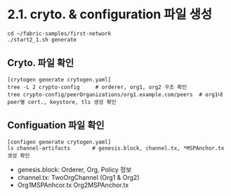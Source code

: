 # 2.1. cryto. & configuration 파일 생성

```
cd ~/fabric-samples/first-network
./start2_1.sh generate
```

## Cryto. 파일 확인
```
[crytogen generate crytogen.yaml]
tree -L 2 crypto-config     # orderer, org1, org2 구조 확인
tree crypto-config/peerOrganizations/org1.example.com/peers  # org1내 peer별 cert., keystore, tls 생성 확인
```

## Configuation 파일 확인
```
[configen generate crytogen.yaml]
ls channel-artifacts       # genesis.block, channel.tx, *MSPAnchor.tx 생성 확인
```
- genesis.block: Orderer, Org, Policy 정보
- channel.tx: TwoOrgChannel (Org1 & Org2)
- Org1MSPAnhcor.tx Org2MSPAnchor.tx
